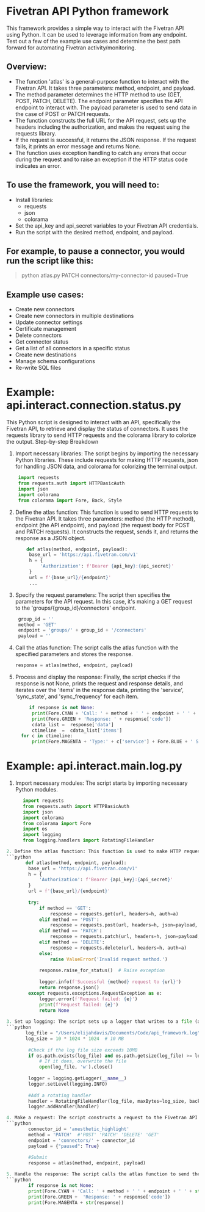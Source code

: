 # Fivetran API Python framework

This framework provides a simple way to interact with the Fivetran API using Python. It can be used to leverage information from any endpoint. Test out a few of the example use cases and determine the best path forward for automating Fivetran activity/monitoring.

## Overview:
- The function 'atlas' is a general-purpose function to interact with the Fivetran API. It takes three parameters: method, endpoint, and payload.
- The method parameter determines the HTTP method to use (GET, POST, PATCH, DELETE). The endpoint parameter specifies the API endpoint to interact with. The payload parameter is used to send data in the case of POST or PATCH requests.
- The function constructs the full URL for the API request, sets up the headers including the authorization, and makes the request using the requests library.
- If the request is successful, it returns the JSON response. If the request fails, it prints an error message and returns None.
- The function uses exception handling to catch any errors that occur during the request and to raise an exception if the HTTP status code indicates an error.

## To use the framework, you will need to:

- Install libraries:
  - requests
  - json
  - colorama
- Set the api_key and api_secret variables to your Fivetran API credentials.
- Run the script with the desired method, endpoint, and payload.

## For example, to pause a connector, you would run the script like this:

>python atlas.py PATCH connectors/my-connector-id paused=True

## Example use cases:
- Create new connectors
- Create new connectors in multiple destinations
- Update connector settings
- Certificate management
- Delete connectors
- Get connector status
- Get a list of all connectors in a specific status
- Create new destinations
- Manage schema configurations
- Re-write SQL files

# Example: api.interact.connection.status.py

This Python script is designed to interact with an API, specifically the Fivetran API, to retrieve and display the status of connectors. It uses the requests library to send HTTP requests and the colorama library to colorize the output.
Step-by-step Breakdown

1. Import necessary libraries: The script begins by importing the necessary Python libraries. These include requests for making HTTP requests, json for handling JSON data, and colorama for colorizing the terminal output.
   ```python
    import requests
    from requests.auth import HTTPBasicAuth
    import json
    import colorama
    from colorama import Fore, Back, Style

2. Define the atlas function: This function is used to send HTTP requests to the Fivetran API. It takes three parameters: method (the HTTP method), endpoint (the API endpoint), and payload (the request body for POST and PATCH requests). It constructs the request, sends it, and returns the response as a JSON object.
   ```python
       def atlas(method, endpoint, payload):
        base_url = 'https://api.fivetran.com/v1'
        h = {
            'Authorization': f'Bearer {api_key}:{api_secret}'
        }
        url = f'{base_url}/{endpoint}'
        ...

3. Specify the request parameters: The script then specifies the parameters for the API request. In this case, it's making a GET request to the 'groups/{group_id}/connectors' endpoint.
   ```python
    group_id = ''
    method = 'GET'
    endpoint = 'groups/' + group_id + '/connectors'
    payload = ''
   
4. Call the atlas function: The script calls the atlas function with the specified parameters and stores the response.
   ```python
   response = atlas(method, endpoint, payload)
   
5. Process and display the response: Finally, the script checks if the response is not None, prints the request and response details, and iterates over the 'items' in the response data, printing the 'service', 'sync_state', and 'sync_frequency' for each item.
    ```python
         if response is not None:
          print(Fore.CYAN + 'Call: ' + method + ' ' + endpoint + ' ' + str(payload))
          print(Fore.GREEN + 'Response: ' + response['code'])
          cdata_list =  response['data']
          ctimeline  =  cdata_list['items']
      for c in ctimeline:
          print(Fore.MAGENTA + 'Type:' + c['service'] + Fore.BLUE + ' Status:' + c['status']['sync_state'] + Fore.YELLOW + ' Frequency:' + str(c['sync_frequency']))


# Example: api.interact.main.log.py

1. Import necessary modules: The script starts by importing necessary Python modules.
```python
      import requests
      from requests.auth import HTTPBasicAuth
      import json
      import colorama
      from colorama import Fore
      import os
      import logging
      from logging.handlers import RotatingFileHandler

2. Define the atlas function: This function is used to make HTTP requests to the Fivetran API. It takes three parameters: the HTTP method (GET, POST, PATCH, DELETE), the API endpoint, and the payload (data to send with the request). The function constructs the request, sends it, and logs the result.
```python
       def atlas(method, endpoint, payload):
        base_url = 'https://api.fivetran.com/v1'
        h = {
            'Authorization': f'Bearer {api_key}:{api_secret}'
        }
        url = f'{base_url}/{endpoint}'
    
        try:
            if method == 'GET':
                response = requests.get(url, headers=h, auth=a)
            elif method == 'POST':
                response = requests.post(url, headers=h, json=payload, auth=a)
            elif method == 'PATCH':
                response = requests.patch(url, headers=h, json=payload, auth=a)
            elif method == 'DELETE':
                response = requests.delete(url, headers=h, auth=a)
            else:
                raise ValueError('Invalid request method.')
    
            response.raise_for_status()  # Raise exception
    
            logger.info(f'Successful {method} request to {url}')
            return response.json()
        except requests.exceptions.RequestException as e:
            logger.error(f'Request failed: {e}')
            print(f'Request failed: {e}')
            return None
   
3. Set up logging: The script sets up a logger that writes to a file (api_framework.log). If the log file exceeds 10MB, it is overwritten. The logger is set to log INFO level messages and above. A rotating file handler is added to the logger, which keeps the last 3 log files when the current log file reaches 10MB.
```python
       log_file = "/Users/elijahdavis/Documents/Code/api_framework.log"
       log_size = 10 * 1024 * 1024  # 10 MB
        
        #Check if the log file size exceeds 10MB
        if os.path.exists(log_file) and os.path.getsize(log_file) >= log_size:
            # If it does, overwrite the file
            open(log_file, 'w').close()
        
        logger = logging.getLogger(__name__)
        logger.setLevel(logging.INFO)
        
        #Add a rotating handler
        handler = RotatingFileHandler(log_file, maxBytes=log_size, backupCount=3)
        logger.addHandler(handler)

4. Make a request: The script constructs a request to the Fivetran API to pause a connector (identified by connector_id). The HTTP method is PATCH, the endpoint is connectors/{connector_id}, and the payload is {"paused": True}.
```python
        connector_id = 'anesthetic_highlight'
        method = 'PATCH'  #'POST' 'PATCH' 'DELETE' 'GET'
        endpoint = 'connectors/' + connector_id 
        payload = {"paused": True}
        
        #Submit
        response = atlas(method, endpoint, payload)

5. Handle the response: The script calls the atlas function to send the request and get the response. If the response is not None, it prints the request details and response in different colors.
```python
        if response is not None:
        print(Fore.CYAN + 'Call: ' + method + ' ' + endpoint + ' ' + str(payload))
        print(Fore.GREEN +  'Response: ' + response['code'])
        print(Fore.MAGENTA + str(response))
